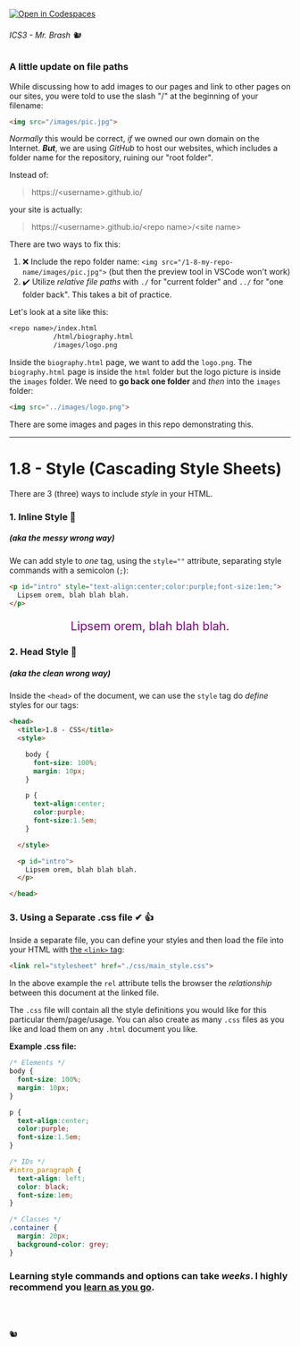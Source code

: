 [![Open in Codespaces](https://classroom.github.com/assets/launch-codespace-2972f46106e565e64193e422d61a12cf1da4916b45550586e14ef0a7c637dd04.svg)](https://classroom.github.com/open-in-codespaces?assignment_repo_id=16160482)
###### ICS3 - Mr. Brash 🐿️

### A little update on file paths

While discussing how to add images to our pages and link to other pages on our sites, you were told to use the slash "/" at the beginning of your filename:

```HTML
<img src="/images/pic.jpg">
```

*Normally* this would be correct, *if* we owned our own domain on the Internet. ***But***, we are using *GitHub* to host our websites, which includes a folder name for the repository, ruining our "root folder".

Instead of:
>https://&lt;username&gt;.github.io/<site name>

your site is actually:
>https://&lt;username&gt;.github.io/&lt;repo name&gt;/&lt;site name&gt;


There are two ways to fix this:
1. ❌ Include the repo folder name: `<img src="/1-8-my-repo-name/images/pic.jpg">` (but then the preview tool in VSCode won't work)
2. ✔️ Utilize *relative file paths* with `./` for "current folder" and `../` for "one folder back". This takes a bit of practice.

Let's look at a site like this:
```txt
<repo name>/index.html
           /html/biography.html
           /images/logo.png
```

Inside the `biography.html` page, we want to add the `logo.png`. The `biography.html` page is inside the `html` folder but the logo picture is inside the `images` folder. We need to **go back one folder** and *then* into the `images` folder:

```html
<img src="../images/logo.png">
```

There are some images and pages in this repo demonstrating this.

<hr>

# 1.8 - Style (Cascading Style Sheets)

There are 3 (three) ways to include *style* in your HTML.

### 1. Inline Style 🤮
##### (aka the *messy* wrong way)

We can add style to *one* tag, using the `style=""` attribute, separating style commands with a semicolon (`;`):
```HTML
<p id="intro" style="text-align:center;color:purple;font-size:1em;">
  Lipsem orem, blah blah blah.
</p>
```
<p id="intro" style="text-align:center;color:purple;font-size:1.5em;">
  Lipsem orem, blah blah blah.
</p>


### 2. Head Style 🙈
##### (aka the *clean* wrong way)

Inside the `<head>` of the document, we can use the `style` tag do *define* styles for our tags:

```HTML
<head>
  <title>1.8 - CSS</title>
  <style>

    body {
      font-size: 100%;
      margin: 10px;
    }

    p {
      text-align:center;
      color:purple;
      font-size:1.5em;
    }

  </style>

  <p id="intro">
    Lipsem orem, blah blah blah.
  </p>

</head>
```

### 3. Using a Separate .css file ✔ 👍

Inside a separate file, you can define your styles and then load the file into your HTML with [the `<link>` tag](https://www.w3schools.com/tags/tag_link.asp):

```HTML
<link rel="stylesheet" href="./css/main_style.css">
```

In the above example the `rel` attribute tells the browser the *relationship* between this document at the linked file.

The `.css` file will contain all the style definitions you would like for this particular them/page/usage. You can also create as many `.css` files as you like and load them on any `.html` document you like.

**Example .css file:**

```CSS
/* Elements */
body {
  font-size: 100%;
  margin: 10px;
}

p {
  text-align:center;
  color:purple;
  font-size:1.5em;
}

/* IDs */
#intro_paragraph {
  text-align: left;
  color: black;
  font-size:1em;
}

/* Classes */
.container {
  margin: 20px;
  background-color: grey;
}
```

### Learning style commands and options can take *weeks*. I highly recommend you [learn as you go](https://www.w3schools.com/css/).

<br>
<br>

🐿️
